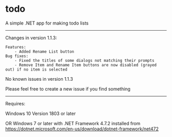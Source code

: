 # todo
A simple .NET app for making todo lists

---------------------------------------------------------------------

Changes in version 1.1.3:

	Features:
		- Added Rename List button
	Bug fixes:
		- Fixed the titles of some dialogs not matching their prompts
		- Remove Item and Rename Item buttons are now disabled (grayed out) if no item is selected

No known issues in version 1.1.3

Please feel free to create a new issue if you find something

---------------------------------------------------------------------

Requires:

Windows 10 Version 1803 or later

OR Windows 7 or later with .NET Framework 4.7.2 installed from https://dotnet.microsoft.com/en-us/download/dotnet-framework/net472
